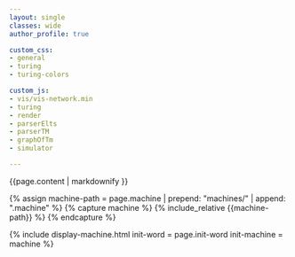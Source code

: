 ```yaml
---
layout: single
classes: wide
author_profile: true

custom_css:
- general
- turing
- turing-colors

custom_js:
- vis/vis-network.min
- turing
- render
- parserElts
- parserTM
- graphOfTm
- simulator

---
```


{{page.content | markdownify }}

{% assign machine-path = page.machine | prepend: "machines/" | append: ".machine" %}
{% capture machine %}
{% include_relative {{machine-path}} %}
{% endcapture %}

{% include display-machine.html init-word = page.init-word init-machine = machine %}
